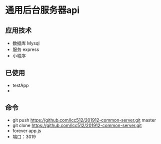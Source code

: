 # 通用后台服务器api

## 应用技术
- 数据库 Mysql
- 服务 express
- 小程序

## 已使用
- testApp
- 

## 命令
- git push https://github.com/lcc512/201912-common-server.git master
- git clone https://github.com/lcc512/201912-common-server.git
- forever app.js
- 端口：3019